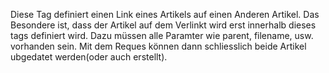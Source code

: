 Diese Tag definiert einen Link eines Artikels auf einen Anderen Artikel. Das
Besondere ist, dass der Artikel auf dem Verlinkt wird erst innerhalb dieses
tags definiert wird. Dazu müssen alle Paramter wie parent, filename, usw.
vorhanden sein. Mit dem Reques können dann schliesslich beide Artikel
ubgedatet werden(oder auch erstellt).